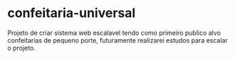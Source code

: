 # confeitaria-universal
Projeto de criar sistema web escalavel tendo como primeiro publico alvo confeitarias de pequeno porte, futuramente realizarei estudos para escalar o projeto.

